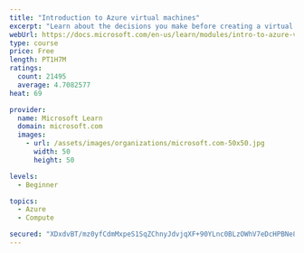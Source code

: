 ```yaml
---
title: "Introduction to Azure virtual machines"
excerpt: "Learn about the decisions you make before creating a virtual machine, the options to create and manage the VM, and the extensions and services you use to manage your VM."
webUrl: https://docs.microsoft.com/en-us/learn/modules/intro-to-azure-virtual-machines/
type: course
price: Free
length: PT1H7M
ratings:
  count: 21495
  average: 4.7082577
heat: 69

provider:
  name: Microsoft Learn
  domain: microsoft.com
  images:
    - url: /assets/images/organizations/microsoft.com-50x50.jpg
      width: 50
      height: 50

levels:
  - Beginner

topics:
  - Azure
  - Compute

secured: "XDxdvBT/mz0yfCdmMxpeS1SqZChnyJdvjqXF+90YLnc0BLzOWhV7eDcHPBNe8CGJtZHHOTiphpsIuva5jDO+YVIxt70I6ii6AXA/aga9My7d5f3Vj7OP7OeD7pHSH7C2mC9pkFy6Cj4Req3B4u7Ms7hsVR8mYhoc4AVybu64HD+BrvZk8LI8jHhN299qTyaCOU3gqqxS2f2n2bsPdccVWqDyBv5JaYmamsbE0o9K7JPdjXgypa3cXSkxs39Msc4b3z0HOLGGz7wIDe9LOGum72739xYPpzeNkgF+QS2w0ZGXSljK3xvAU+c+AZg3T0H6MMZMPModDuaekhCT8fmwBjfmWSkTFDYYzt/zVP7zt27OBmLXdlOY0hw9T4AITfvh2xBIxiNCt7aH261T3r3/+Lh6FyXLlIQ0kuBWZfDRahWmBjUl97id6n6xyj3Gyf6w;qHNIo2UkeOlj7PxufY6kRQ=="
---
```


